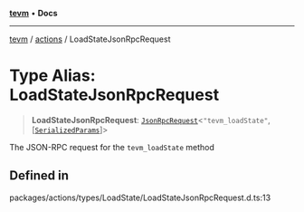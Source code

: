 [**tevm**](../../README.md) • **Docs**

***

[tevm](../../modules.md) / [actions](../README.md) / LoadStateJsonRpcRequest

# Type Alias: LoadStateJsonRpcRequest

> **LoadStateJsonRpcRequest**: [`JsonRpcRequest`](../../index/type-aliases/JsonRpcRequest.md)\<`"tevm_loadState"`, [[`SerializedParams`](SerializedParams.md)]\>

The JSON-RPC request for the `tevm_loadState` method

## Defined in

packages/actions/types/LoadState/LoadStateJsonRpcRequest.d.ts:13
